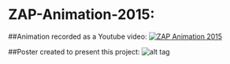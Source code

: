 # ZAP-Animation-2015:

##Animation recorded as a Youtube video: 
[![ZAP Animation 2015](https://cloud.githubusercontent.com/assets/7443922/21076910/4a32c806-befe-11e6-8988-20ede6d32b48.png)](https://youtu.be/jJko8RGBKuY?t=21s "ZAP Animation 2015")

##Poster created to present this project:
![alt tag](https://cloud.githubusercontent.com/assets/7443922/21076867/9f8aa1fe-befc-11e6-9e89-dd66f8d68e80.png)
